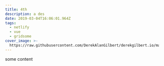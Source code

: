 ```yaml
---
title: 4th
description: a des
date: 2019-03-04T16:06:01.964Z
tags:
  - netlify
  - vue
  - gridsome
cover_image: >-
  https://raw.githubusercontent.com/DerekAlanGilbert/derekgilbert.io/master/static/images/laura-converse-484763-unsplash.jpg?token=Aq_pAk-Uq7vQygkJhBwocc__-Top4ItNks5cfU0XwA%3D%3D
---
```

some content
